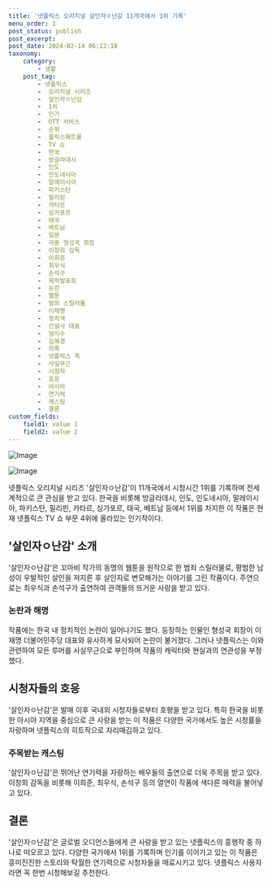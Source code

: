 ```yaml
---
title: '넷플릭스 오리지널 살인자ㅇ난감 11개국에서 1위 기록'
menu_order: 1
post_status: publish
post_excerpt: 
post_date: 2024-02-14 06:12:18
taxonomy:
    category:
        - 생활
    post_tag:
        - 넷플릭스
        -  오리지널 시리즈
        -  살인자ㅇ난감
        -  1위
        -  인기
        -  OTT 서비스
        -  순위
        -  플릭스패트롤
        -  TV 쇼
        -  한국
        -  방글라데시
        -  인도
        -  인도네시아
        -  말레이시아
        -  파키스탄
        -  필리핀
        -  카타르
        -  싱가포르
        -  태국
        -  베트남
        -  일본
        -  극중 형성국 회장
        -  이창희 감독
        -  이희준
        -  최우식
        -  손석구
        -  제작발표회
        -  논란
        -  웹툰
        -  범죄 스릴러물
        -  이재명
        -  정치색
        -  건설사 대표
        -  형지수
        -  김혜경
        -  의혹
        -  넷플릭스 측
        -  사실무근
        -  시청자
        -  호응
        -  아시아
        -  연기력
        -  캐스팅
        -  결론
custom_fields:
    field1: value 1
    field2: value 2
---
```


![Image](https://imgnews.pstatic.net/image/025/2024/02/13/0003341024_001_20240213134908648.jpg?type=w647)

![Image](https://imgnews.pstatic.net/image/025/2024/02/13/0003341024_002_20240213134908675.jpg?type=w647)

넷플릭스 오리지널 시리즈 '살인자ㅇ난감'이 11개국에서 시청시간 1위를 기록하며 전세계적으로 큰 관심을 받고 있다. 한국을 비롯해 방글라데시, 인도, 인도네시아, 말레이시아, 파키스탄, 필리핀, 카타르, 싱가포르, 태국, 베트남 등에서 1위를 차지한 이 작품은 현재 넷플릭스 TV 쇼 부문 4위에 올라있는 인기작이다. 
## '살인자ㅇ난감' 소개
'살인자ㅇ난감'은 꼬마비 작가의 동명의 웹툰을 원작으로 한 범죄 스릴러물로, 평범한 남성이 우발적인 살인을 저지른 후 살인자로 변모해가는 이야기를 그린 작품이다. 주연으로는 최우식과 손석구가 출연하여 관객들의 뜨거운 사랑을 받고 있다.
### 논란과 해명
작품에는 한국 내 정치적인 논란이 일어나기도 했다. 등장하는 인물인 형성국 회장이 이재명 더불어민주당 대표와 유사하게 묘사되어 논란이 불거졌다. 그러나 넷플릭스는 이와 관련하여 모든 루머를 사실무근으로 부인하며 작품의 캐릭터와 현실과의 연관성을 부정했다.
## 시청자들의 호응
'살인자ㅇ난감'은 발매 이후 국내외 시청자들로부터 호평을 받고 있다. 특히 한국을 비롯한 아시아 지역을 중심으로 큰 사랑을 받는 이 작품은 다양한 국가에서도 높은 시청률을 자랑하며 넷플릭스의 히트작으로 자리매김하고 있다.
### 주목받는 캐스팅
'살인자ㅇ난감'은 뛰어난 연기력을 자랑하는 배우들의 출연으로 더욱 주목을 받고 있다. 이창희 감독을 비롯해 이희준, 최우식, 손석구 등의 열연이 작품에 색다른 매력을 불어넣고 있다.
## 결론
'살인자ㅇ난감'은 글로벌 오디언스들에게 큰 사랑을 받고 있는 넷플릭스의 흥행작 중 하나로 떠오르고 있다. 다양한 국가에서 1위를 기록하며 인기를 이어가고 있는 이 작품은 흥미진진한 스토리와 탁월한 연기력으로 시청자들을 매료시키고 있다. 넷플릭스 사용자라면 꼭 한번 시청해보길 추천한다.
